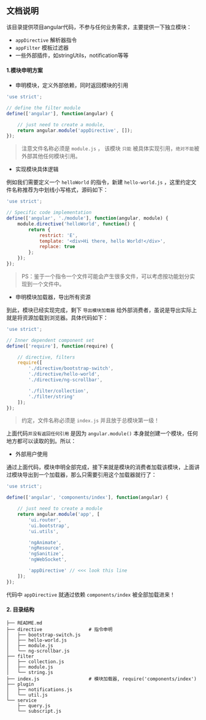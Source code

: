 ## 文档说明

该目录提供项目angular代码，不参与任何业务需求，主要提供一下独立模块：

- `appDirective` 解析器指令
- `appFilter`  模板过滤器
- 一些外部插件，如stringUtils，notification等等



#### 1.模块申明方案

- 申明模块，定义外部依赖，同时返回模块的引用

``` javascript
'use strict';

// define the filter module
define(['angular'], function(angular) {

	// just need to create a module,
	return angular.module('appDirective', []);
});
```

> 注意文件名称必须是 `module.js` ， 该模块 `只能` 被具体实现引用，`绝对不能`被外部其他任何模块引用。



- 实现模块具体逻辑

例如我们需要定义一个 `helloWorld` 的指令，新建 `hello-world.js` ，这里约定文件名称推荐为中划线小写格式，源码如下：

``` javascript
'use strict';

// Specific code implementation
define(['angular', './module'], function(angular, module) {
	module.directive('helloWorld', function() {
		return {
			restrict: 'E',
			template: '<div>Hi there, hello World!</div>',
			replace: true
		};
	});
});
```

>  PS：鉴于一个指令一个文件可能会产生很多文件，可以考虑按功能划分实现到一个文件中。



- 申明模块加载器，导出所有资源

到此，模块已经实现完成，剩下 `导出模块加载器` 给外部消费者，虽说是导出实际上就是将资源加载到浏览器。具体代码如下：

``` javascript
'use strict';

// Inner dependent component set
define(['require'], function(require) {

	// directive, filters
	require([
		'./directive/bootstrap-switch',
		'./directive/hello-world',
		'./directive/ng-scrollbar',

		'./filter/collection',
		'./filter/string'
	]);
});
```

> 约定，文件名称必须是 `index.js` 并且放于总模块第一级！

上面代码`并没有返回任何引用` 是因为 `angular.module()` 本身就创建一个模块，任何地方都可以读取的到。所以：



- 外部用户使用

通过上面代码，模块申明全部完成，接下来就是模块的消费者加载该模块，上面讲过模块导出到一个加载器，那么只需要引用这个加载器就行了：

``` javascript
'use strict';

define(['angular', 'components/index'], function(angular) {

    // just need to create a module
    return angular.module('app', [
        'ui.router',
        'ui.bootstrap',
        'ui.utils',

        'ngAnimate',
        'ngResource',
        'ngSanitize',
        'ngWebSocket',

        'appDirective' // <<< look this line
    ]);
});
```

代码中 `appDirective` 就通过依赖 `components/index` 被全部加载进来！



#### 2. 目录结构

``` shell
├── README.md
├── directive                 # 指令申明
│   ├── bootstrap-switch.js
│   ├── hello-world.js
│   ├── module.js
│   └── ng-scrollbar.js
├── filter
│   ├── collection.js
│   ├── module.js
│   └── string.js
├── index.js                  # 模块加载器, require('components/index')
├── plugin
│   ├── notifications.js
│   └── util.js
└── service
    ├── query.js
    └── subscript.js
```



